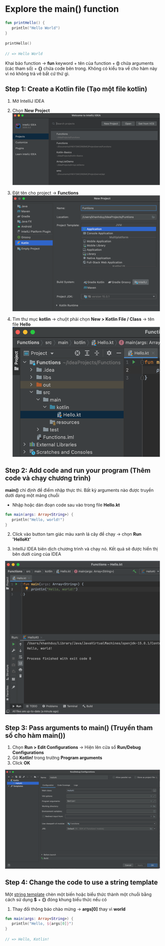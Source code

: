 # Explore the main() function

```kotlin
fun printHello() {
   println("Hello World")
}

printHello()

// => Hello World
```
Khai báo function -> **fun** keyword + tên của function + **()** chứa arguments (các tham số) + **{}** chứa code bên trong. Không có kiểu tra về cho hàm này vì nó không trả về bất cứ thứ gì.

## Step 1: Create a Kotlin file (Tạo một file kotlin)

1. Mở IntelliJ IDEA
2. Chọn **New Project**
![step_1_1](https://github.com/KLD-VN/Learn-Kotlin/blob/main/Functions/Gallery/1/step_1_1.png)

3. Đặt tên cho project -> **Functions**
![step_1_2](https://github.com/KLD-VN/Learn-Kotlin/blob/main/Functions/Gallery/1/step_1_2.png)

3. Tìm thư mục **kotlin** -> chuột phải chọn **New > Kotlin File / Class** -> tên file **Hello**
![step_1_3](https://github.com/KLD-VN/Learn-Kotlin/blob/main/Functions/Gallery/1/step_1_3.png)

## Step 2: Add code and run your program (Thêm code và chạy chương trình)

**main()** chỉ định để điểm nhập thực thi. Bất kỳ arguments nào được truyền dưới dạng một mảng chuỗi

* Nhập hoặc dán đoạn code sau vào trong file **Hello.kt**
```kotlin
fun main(args: Array<String>) {
   println("Hello, world!")
}
```
2. Click vào button tam giác màu xanh lá cây để chạy -> chọn **Run 'HelloKt'**

3. IntelliJ IDEA biên dịch chương trình và chạy nó. Kết quả sẽ được hiển thị bên dưới cùng của IDEA

![step_1_4](https://github.com/KLD-VN/Learn-Kotlin/blob/main/Functions/Gallery/1/step_1_4.png)

## Step 3: Pass arguments to main() (Truyền tham số cho hàm main())

1. Chọn **Run > Edit Configurations** -> Hiện lên cửa sổ **Run/Debug Configurations**
2. Gõ **Kotlin!** trong trường **Program arguments**
3. Click **OK**

![step_3_1](https://github.com/KLD-VN/Learn-Kotlin/blob/main/Functions/Gallery/1/step_3_1.png)

## Step 4: Change the code to use a string template

Một [string template](string-template) chèn một biến hoặc biểu thức thành một chuỗi bằng cách sử dụng **$** + **{}** đóng khung biểu thức nếu có

1. Thay đổi thông báo chào mừng -> **args[0]** thay vì **world**

```kotlin
fun main(args: Array<String>) {
   println("Hello, ${args[0]}")
}

// => Hello, Kotlin!
```

[string-template]: https://kotlinlang.org/docs/basic-types.html#string-templates











